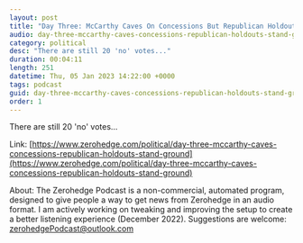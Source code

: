 ```yaml
---
layout: post
title: "Day Three: McCarthy Caves On Concessions But Republican Holdouts Stand Ground"
audio: day-three-mccarthy-caves-concessions-republican-holdouts-stand-ground-0
category: political
desc: "There are still 20 'no' votes..."
duration: 00:04:11
length: 251
datetime: Thu, 05 Jan 2023 14:22:00 +0000
tags: podcast
guid: day-three-mccarthy-caves-concessions-republican-holdouts-stand-ground-0
order: 1
---
```

There are still 20 'no' votes...

Link: [https://www.zerohedge.com/political/day-three-mccarthy-caves-concessions-republican-holdouts-stand-ground](https://www.zerohedge.com/political/day-three-mccarthy-caves-concessions-republican-holdouts-stand-ground)

About: The Zerohedge Podcast is a non-commercial, automated program, designed to give people a way to get news from Zerohedge in an audio format.  I am actively working on tweaking and improving the setup to create a better listening experience (December 2022).  Suggestions are welcome: [zerohedgePodcast@outlook.com](mailto:zerohedgePodcast@outlook.com)